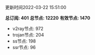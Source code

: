 更新时间2022-03-22 15:51:00

**总订阅: 401**
**总节点: 12220**
**有效节点: 1470**
- v2ray节点: 972
- trojan节点: 204
- ss节点: 198
- ssr节点: 96
